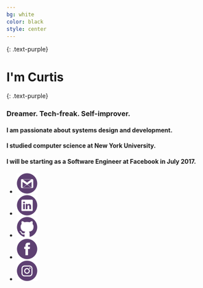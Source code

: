 ```yaml
---
bg: white
color: black
style: center
---
```


{: .text-purple}

# I'm Curtis
{: .text-purple}

### Dreamer. Tech-freak. Self-improver.

#### I am passionate about systems design and development.

#### I studied computer science at New York University.

#### I will be starting as a Software Engineer at Facebook in July 2017.

<ul class="list-inline">
  <li><a href="mailto:curtis.li@nyu.edu"><img src="/img/social-gmail.png"></a></li>
  <li><a href="https://linkedin.com/in/curtisli"><img src="/img/social-linkedin.png"></a></li>
  <li><a href="https://github.com/cuhtis"><img src="/img/social-github.png"></a></li>
  <li><a href="https://www.facebook.com/cuhtis"><img src="/img/social-facebook.png"></a></li>
  <li><a href="https://www.instagram.com/cuhtis"><img src="/img/social-instagram.png"></a></li>
</ul>

